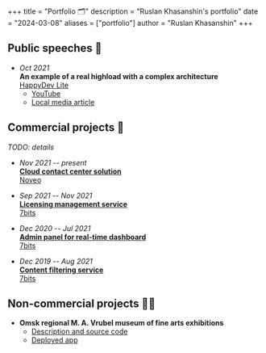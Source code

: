 +++
title = "Portfolio 🗂"
description = "Ruslan Khasanshin's portfolio"
date = "2024-03-08"
aliases = ["portfolio"]
author = "Ruslan Khasanshin"
+++

## Public speeches 📣

- *Oct 2021*\
  **An example of a real highload with a complex architecture**\
  [HappyDev Lite](https://happydev-lite.ru)
  - [YouTube](https://www.youtube.com/watch?v=niqirgfKVLA)
  - [Local media article](https://tramplin.media/news/4/2197)

## Commercial projects 💸

*TODO: details*

- *Nov 2021 -- present*\
  **[Cloud contact center solution](4/)**\
  [Noveo](https://noveogroup.com)

- *Sep 2021 -- Nov 2021*\
  **[Licensing management service](3/)**\
  [7bits](https://7bits.it)

- *Dec 2020 -- Jul 2021*\
  **[Admin panel for real-time dashboard](2/)**\
  [7bits](https://7bits.it)

- *Dec 2019 -- Aug 2021*\
  **[Content filtering service](1/)**\
  [7bits](https://7bits.it)

## Non-commercial projects 👨‍💻

- **Omsk regional M. A. Vrubel museum of fine arts exhibitions**
  - [Description and source code](https://github.com/hu553in/vrubel-museum-exhibitions)
  - [Deployed app](https://vrubel-museum-exhibitions.netlify.app)
